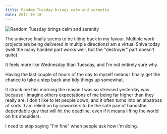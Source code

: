 ```yaml
---
title: Random Tuesday brings calm and serenity
date: 2011-10-18
---
```


![Random Tuesday brings calm and serenity](https://source.unsplash.com/dUPDhdeCN84/1600x900)

The universe finally seems to be tilting back in my favour. Multiple work projects are being delivered in multiple directionsI am a virtual Shiva today (well the many handed part works well, but the "destroyer" part doesn't quite).

It feels more like Wednesday than Tuesday, and I'm not entirely sure why.

Having the last couple of hours of the day to myself means I finally get the chance to take a step back and tidy things up somewhat.

It struck me this morning the reason I was so stressed yesterday was because I imagine others expectations of me being far higher than they really are. I don't like to let people down, and it often turns into an albatross of sorts. I am relied on by coworkers to be the safe pair of handsthe dependable guy that will hit the deadline, even if it means lifting the world on his shoulders.

I need to stop saying "I'm fine" when people ask how I'm doing.